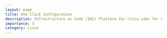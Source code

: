 ```yaml
---
layout: page
title: One Click Configuration
description: Infrastructure as Code (IAC) Platform for Cisco Labs for multi-node topologies with REST APIs,OpenSSH and Ansible. Won 3rd Place at Cisco Hackfest.
importance: 3
category: Cisco
---
```

